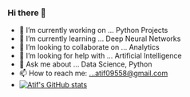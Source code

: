 ### Hi there 👋

- 🔭 I’m currently working on ... Python Projects
- 🌱 I’m currently learning ... Deep Neural Networks
- 👯 I’m looking to collaborate on ... Analytics
- 🤔 I’m looking for help with ... Artificial Intelligence
- 💬 Ask me about ...  Data Science, Python
- 📫 How to reach me: ...atif09558@gmail.com
- [![Atif's GitHub stats](https://github-readme-stats.vercel.app/api?username=Atif255)](https://github.com/anuraghazra/github-readme-stats)


<!--
**Atif255/Atif255** is a ✨ _special_ ✨ repository because its `README.md` (this file) appears on your GitHub profile.

Here are some ideas to get you started:

- 🔭 I’m currently working on ... Analytics
- 🌱 I’m currently learning ... Artifiial Intelligence
- 👯 I’m looking to collaborate on ... 
- 🤔 I’m looking for help with ...
- 💬 Ask me about ...
- 📫 How to reach me: ...
- 😄 Pronouns: ...
- ⚡ Fun fact: ...
-->
